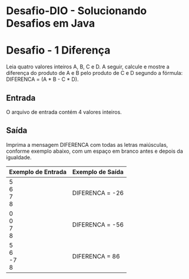 # Desafio-DIO - Solucionando Desafios em Java


<h1>Desafio - 1 Diferença</h1>
Leia quatro valores inteiros A, B, C e D. A seguir, calcule e mostre a diferença
do produto de A e B pelo produto de C e D segundo a fórmula: DIFERENCA = (A * B - C * D).
<h2>Entrada</h2>
O arquivo de entrada contém 4 valores inteiros.
<h2>Saída</h2>
Imprima a mensagem DIFERENCA com todas as letras maiúsculas, conforme exemplo abaixo, com um espaço em branco antes e depois da igualdade.



| Exemplo de Entrada | Exemplo de Saída|
| ---|--- |
|  5 <br> 6 <br> 7 <br> 8 | DIFERENCA = -26 |
|  0 <br> 0 <br> 7 <br> 8 | DIFERENCA = -56 |
|  5 <br> 6 <br> -7 <br> 8 | DIFERENCA = 86 |